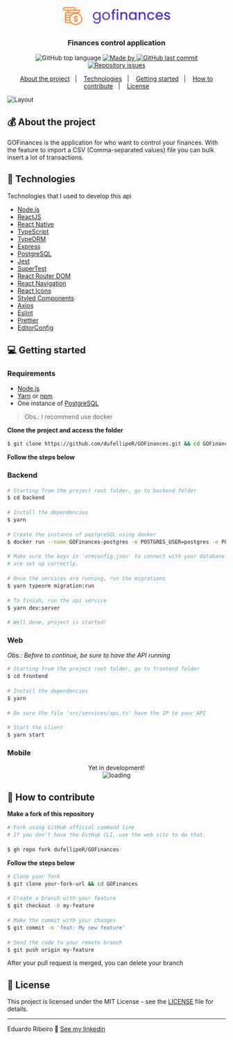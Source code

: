 <h1 align="center">
  <img src="frontend/src/assets/logoGit.svg" alt="GOFinances" width="250px">
</h1>

<h3 align="center">
  Finances control application
</h3>

<p align="center">
  <img alt="GitHub top language" src="https://img.shields.io/github/languages/top/dufellipeR/GOFinances?color=%235636D3">

  <a href="https://www.linkedin.com/in/eduardo-ribeiro-/">
    <img alt="Made by" src="https://img.shields.io/badge/made%20by-dufellipeR-%235636D3">
  </a>
  
  <!-- <img alt="Repository size" src="https://img.shields.io/github/repo-size/dufellipeR/GOFinances?color=%235636D3"> -->
  
  <a href="https://github.com/dufellipeR/GOFinances/commits/master">
    <img alt="GitHub last commit" src="https://img.shields.io/github/last-commit/dufellipeR/GOFinances?color=%235636D3">
  </a>
  
  <a href="https://github.com/dufellipeR/GOFinances/issues">
    <img alt="Repository issues" src="https://img.shields.io/github/issues/dufellipeR/GOFinances?color=%235636D3">
  </a>
  
  <!-- <img alt="GitHub" src="https://img.shields.io/github/license/dufellipeR/GOFinances?color=%235636D3"> -->
</p>

<p align="center">
  <a href="#-about-the-project">About the project</a>&nbsp;&nbsp;&nbsp;|&nbsp;&nbsp;&nbsp;
  <a href="#-technologies">Technologies</a>&nbsp;&nbsp;&nbsp;|&nbsp;&nbsp;&nbsp;
  <a href="#-getting-started">Getting started</a>&nbsp;&nbsp;&nbsp;|&nbsp;&nbsp;&nbsp;
  <a href="#-how-to-contribute">How to contribute</a>&nbsp;&nbsp;&nbsp;|&nbsp;&nbsp;&nbsp;
  <a href="#-license">License</a>
</p>

<!-- <p id="insomniaButton" align="center">
  <a href="" target="_blank">
    <img src="https://insomnia.rest/images/run.svg" alt="Run in Insomnia">
  </a>
</p> -->

<img alt="Layout" src="https://res.cloudinary.com/eliasgcf/image/upload/v1587423410/GOFinances/mockup_lqgnbt.png">

## 💰 About the project

GOFinances is the application for who want to control your finances. With the feature to import a CSV (Comma-separated values) file you can bulk insert a lot of transactions.

## 🚀 Technologies

Technologies that I used to develop this api

- [Node.js](https://nodejs.org/)
- [ReactJS](https://reactjs.org/)
- [React Native](https://reactnative.dev/)
- [TypeScript](https://www.typescriptlang.org/)
- [TypeORM](https://typeorm.io/#/)
- [Express](https://expressjs.com/pt-br/)
- [PostgreSQL](https://www.postgresql.org/)
- [Jest](https://jestjs.io/)
- [SuperTest](https://github.com/visionmedia/supertest)
- [React Router DOM](https://reacttraining.com/react-router/)
- [React Navigation](https://reactnavigation.org/)
- [React Icons](https://react-icons.netlify.com/#/)
- [Styled Components](https://styled-components.com/)
- [Axios](https://github.com/axios/axios)
- [Eslint](https://eslint.org/)
- [Prettier](https://prettier.io/)
- [EditorConfig](https://editorconfig.org/)

## 💻 Getting started

<!-- Importe o arquivo `Insomnia.json` no Insomnia ou clique no botão [Run in Insomnia](#insomniaButton) -->

### Requirements

- [Node.js](https://nodejs.org/en/)
- [Yarn](https://classic.yarnpkg.com/) or [npm](https://www.npmjs.com/)
- One instance of [PostgreSQL](https://www.postgresql.org/)

> Obs.: I recommend use docker

**Clone the project and access the folder**

```bash
$ git clone https://github.com/dufellipeR/GOFinances.git && cd GOFinances
```

**Follow the steps below**

### Backend

```bash
# Starting from the project root folder, go to backend folder
$ cd backend

# Install the dependencies
$ yarn

# Create the instance of postgreSQL using docker
$ docker run --name GOFinances-postgres -e POSTGRES_USER=postgres -e POSTGRES_PASSWORD=docker -e POSTGRES_DB=GOFinances -p 5432:5433 -d postgres

# Make sure the keys in 'ormconfig.json' to connect with your database
# are set up correctly.

# Once the services are running, run the migrations
$ yarn typeorm migration:run

# To finish, run the api service
$ yarn dev:server

# Well done, project is started!
```

### Web

_Obs.: Before to continue, be sure to have the API running_

```bash
# Starting from the project root folder, go to frontend folder
$ cd frontend

# Install the dependencies
$ yarn

# Be sure the file 'src/services/api.ts' have the IP to your API

# Start the client
$ yarn start
```

### Mobile

<!-- _ps: Antes de executar, lembre-se de iniciar o backend deste projeto_ -->

<p align="center">
 Yet in development!
 <br />
 <img src="https://media.giphy.com/media/3oEjI6SIIHBdRxXI40/giphy.gif" alt="loading">
</p>

## 🤔 How to contribute

**Make a fork of this repository**

```bash
# Fork using GitHub official command line
# If you don't have the GitHub CLI, use the web site to do that.

$ gh repo fork dufellipeR/GOFinances
```

**Follow the steps below**

```bash
# Clone your fork
$ git clone your-fork-url && cd GOFinances

# Create a branch with your feature
$ git checkout -b my-feature

# Make the commit with your changes
$ git commit -m 'feat: My new feature'

# Send the code to your remote branch
$ git push origin my-feature
```

After your pull request is merged, you can delete your branch

## 📝 License

This project is licensed under the MIT License - see the [LICENSE](LICENSE) file for details.

---

Eduardo Ribeiro 👋 [See my linkedin](https://www.linkedin.com/in/eduardo-ribeiro-/)